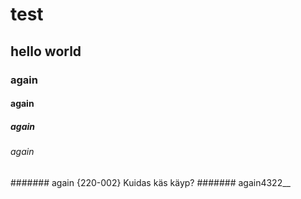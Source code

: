 # test
## hello world
### again
#### again
##### again
###### again
####### again
{220-002}
Kuidas käs käyp?
####### again4322__
